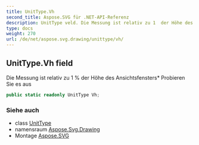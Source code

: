 ```yaml
---
title: UnitType.Vh
second_title: Aspose.SVG für .NET-API-Referenz
description: UnitType veld. Die Messung ist relativ zu 1  der Höhe des Ansichtsfensters Probieren Sie es aus
type: docs
weight: 270
url: /de/net/aspose.svg.drawing/unittype/vh/
---
```

## UnitType.Vh field

Die Messung ist relativ zu 1 % der Höhe des Ansichtsfensters* Probieren Sie es aus

```csharp
public static readonly UnitType Vh;
```

### Siehe auch

* class [UnitType](../)
* namensraum [Aspose.Svg.Drawing](../../unittype/)
* Montage [Aspose.SVG](../../../)



